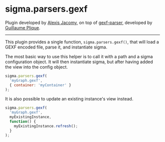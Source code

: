 sigma.parsers.gexf
==================

Plugin developed by [Alexis Jacomy](https://github.com/jacomyal), on top of [gexf-parser](https://github.com/Yomguithereal/gexf-parser), developed by [Guillaume Plique](https://github.com/Yomguithereal).

---

This plugin provides a single function, `sigma.parsers.gexf()`, that will load a GEXF encoded file, parse it, and instantiate sigma.

The most basic way to use this helper is to call it with a path and a sigma configuration object. It will then instantiate sigma, but after having added the view into the config object.

````javascript
sigma.parsers.gexf(
  'myGraph.gexf',
  { container: 'myContainer' }
);
````

It is also possible to update an existing instance's view instead.

````javascript
sigma.parsers.gexf(
  'myGraph.gexf',
  myExistingInstance,
  function() {
    myExistingInstance.refresh();
  }
);
````
